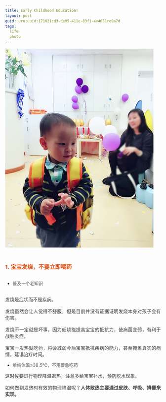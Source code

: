 ```yaml
---
title: Early Childhood Education!
layout: post
guid: urn:uuid:171021cd3-de95-411e-83f1-4e4051re0a7d
tags:
  life 
  photo
---
```

<img src="/media/files/2017/entry.JPG"  alt="Baby in fever" width="480"/>
<p style="text-indent:2em;">
	<br />
</p>
<div style="text-align:left;font-size:14px;">
	<span style="color:#E2561B;font-size:18px;font-weight:bold;">1. 宝宝发烧，不要立即喂药</span>
</div>
<div style="font-size:14px;">
	<br />
</div>
<ul>
	<li style="text-align:left;font-size:14px;">
		<span style="color:#888888;font-weight:bold;">普及一个老知识</span>
	</li>
</ul>
<div style="text-align:justify;font-size:14px;">
	<br />
</div>
<div style="text-align:justify;font-size:14px;">
	<span style="font-size:15px;color:#3E3E3E;">发烧是症状而不是疾病。</span>
</div>
<div style="text-align:justify;font-size:14px;">
	<br />
</div>
<div style="text-align:justify;font-size:14px;">
	<span style="font-size:15px;color:#3E3E3E;">发烧虽然会让人觉得不舒服，但是目前并没有证据证明发烧本身对孩子会有伤害。</span>
</div>
<div style="text-align:justify;font-size:14px;">
	<br />
</div>
<div style="text-align:justify;font-size:14px;">
	<span style="font-size:15px;color:#3E3E3E;">发烧不一定就是坏事，因为低烧能提高宝宝的抵抗力，使病菌变弱，有利于战胜炎症。</span>
</div>
<div style="text-align:justify;font-size:14px;">
	<br />
</div>
<div style="text-align:justify;font-size:14px;">
	<span style="font-size:15px;color:#3E3E3E;">宝宝一发热就吃药，将会减弱今后宝宝抵抗疾病的能力，甚至掩盖真实的病情，延误治疗时间。</span>
</div>
<ul>
	<li style="text-align:left;font-size:14px;">
		<span style="color:#888888;font-weight:bold;">单纯体温≤38.5℃，不用着急吃药</span>
	</li>
</ul>
<div style="text-align:justify;font-size:14px;">
	<span style="font-size:15px;">这时候要</span><span style="font-size:15px;color:#3E3E3E;">进行物理降温退热，注意多给宝宝补水，预防脱水现象。</span>
</div>
<div style="text-align:justify;font-size:14px;">
	<br />
</div>
<div style="text-align:justify;font-size:14px;">
	<span style="font-size:15px;color:#3E3E3E;">如何做到发热时有效的物理降温呢？</span><span style="font-size:15px;color:#3E3E3E;font-weight:bold;">人体散热主要通过皮肤、呼吸、排便来实现。</span>
</div>
<div style="text-align:justify;font-size:14px;">
	<br />


